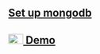 ## [Set up mongodb ](https://youtu.be/Qm-DfIGGD0Q)

## <a href="https://www.youtube.com/watch?v=kCj-w_LP-O0">  <img src="https://upload.wikimedia.org/wikipedia/commons/4/42/YouTube_icon_%282013-2017%29.png" alt="YouTube" width="30" height="20"> Demo</a>
